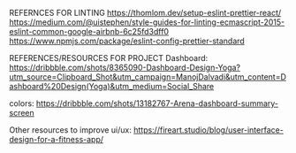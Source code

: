 REFERNCES FOR LINTING
https://thomlom.dev/setup-eslint-prettier-react/
https://medium.com/@uistephen/style-guides-for-linting-ecmascript-2015-eslint-common-google-airbnb-6c25fd3dff0
https://www.npmjs.com/package/eslint-config-prettier-standard

REFERENCES/RESOURCES FOR PROJECT
Dashboard: https://dribbble.com/shots/8365090-Dashboard-Design-Yoga?utm_source=Clipboard_Shot&utm_campaign=ManojDalvadi&utm_content=Dashboard%20Design(Yoga)&utm_medium=Social_Share

colors: https://dribbble.com/shots/13182767-Arena-dashboard-summary-screen

Other resources to improve ui/ux:
https://fireart.studio/blog/user-interface-design-for-a-fitness-app/
